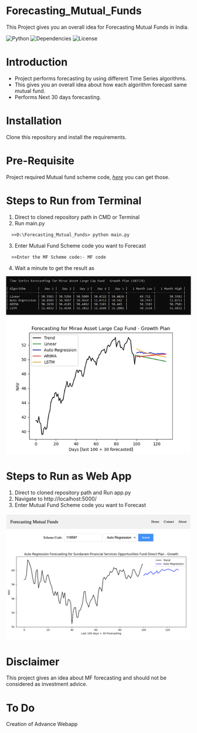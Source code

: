 Forecasting_Mutual_Funds
=====================

This Project gives you an overall idea for Forecasting Mutual Funds in India.

![Python](https://img.shields.io/badge/python-v3.7+-blue.svg)
![Dependencies](https://img.shields.io/badge/dependencies-up%20to%20date-brightgreen.svg)
![License](https://img.shields.io/pypi/l/selenium-wire.svg)
<!--- ![Contributions welcome](https://img.shields.io/badge/contributions-welcome-orange.svg)--->

Introduction
============
* Project performs forecasting by using different Time Series algorithms.
* This gives you an overall idea about how each algorithm forecast same mutual fund.
* Performs Next 30 days forecasting.
  

Installation
=============
Clone this repository and install the requirements.


Pre-Requisite
==============
Project required Mutual fund scheme code, *[here](https://raw.githubusercontent.com/NayakwadiS/mftool/master/Scheme_codes.txt)* you can get those. 


Steps to Run from Terminal
=================
1. Direct to cloned repository path in CMD or Terminal
2. Run main.py 
```shell
  >>D:\Forecasting_Mutual_Funds> python main.py
```
3. Enter Mutual Fund Scheme code you want to Forecast
```shell
  >>Enter the MF Scheme code:- MF code
```
4. Wait a minute to get the result as 

<img src="./images/forecasting_cmd.JPG" >
<img src="./images/forecasting_plot.jpg" >


Steps to Run as Web App
=================
1. Direct to cloned repository path and Run app.py
2. Navigate to http://localhost:5000/
3. Enter Mutual Fund Scheme code you want to Forecast

<img src="./images/web_app.jpg" >


Disclaimer
================
This project gives an idea about MF forecasting and should not be considered as investment advice.


To Do
================
Creation of Advance Webapp 


